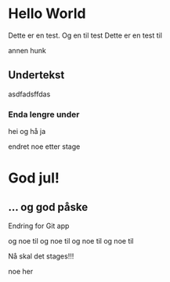 # Hello World

Dette er en test. Og en til test
Dette er en test til

annen hunk

## Undertekst

asdfadsffdas

### Enda lengre under

hei og hå ja

endret noe etter stage

# God jul! 

## ... og god påske 


Endring for Git app 

og noe til
og noe til
og noe til
og noe til


Nå skal det stages!!!

noe her

